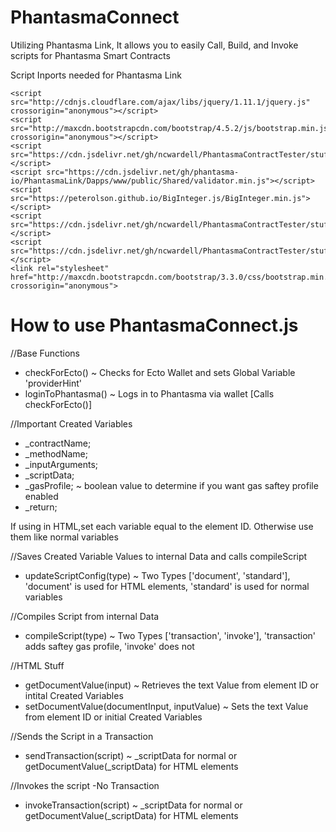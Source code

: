 # PhantasmaConnect
Utilizing Phantasma Link, It allows you to easily Call, Build, and Invoke scripts for Phantasma Smart Contracts

Script Inports needed for Phantasma Link

    <script src="http://cdnjs.cloudflare.com/ajax/libs/jquery/1.11.1/jquery.js" crossorigin="anonymous"></script>
    <script src="http://maxcdn.bootstrapcdn.com/bootstrap/4.5.2/js/bootstrap.min.js" crossorigin="anonymous"></script>
    <script src="https://cdn.jsdelivr.net/gh/ncwardell/PhantasmaContractTester/stuff/phantasma.js"></script>
    <script src="https://cdn.jsdelivr.net/gh/phantasma-io/PhantasmaLink/Dapps/www/public/Shared/validator.min.js"></script>
    <script src="https://peterolson.github.io/BigInteger.js/BigInteger.min.js"></script>
    <script src="https://cdn.jsdelivr.net/gh/ncwardell/PhantasmaContractTester/stuff/decoder.js"></script>
    <script src="https://cdn.jsdelivr.net/gh/ncwardell/PhantasmaContractTester/stuff/basics.js"></script>
    <link rel="stylesheet" href="http://maxcdn.bootstrapcdn.com/bootstrap/3.3.0/css/bootstrap.min.css" crossorigin="anonymous">


# How to use PhantasmaConnect.js

//Base Functions
- checkForEcto() ~ Checks for Ecto Wallet and sets Global Variable 'providerHint'
- loginToPhantasma() ~ Logs in to Phantasma via wallet [Calls checkForEcto()]

//Important
Created Variables
- _contractName;
- _methodName;
- _inputArguments;
- _scriptData;
- _gasProfile; ~ boolean value to determine if you want gas saftey profile enabled
- _return;

If using in HTML,set each variable equal to the element ID.
Otherwise use them like normal variables

//Saves Created Variable Values to internal Data and calls compileScript
- updateScriptConfig(type) ~ Two Types ['document', 'standard'], 'document' is used for HTML elements, 'standard' is used for normal variables

//Compiles Script from internal Data
- compileScript(type) ~ Two Types ['transaction', 'invoke'], 'transaction' adds saftey gas profile, 'invoke' does not

//HTML Stuff
- getDocumentValue(input) ~ Retrieves the text Value from element ID or intital Created Variables
- setDocumentValue(documentInput, inputValue) ~ Sets the text Value from element ID or initial Created Variables

//Sends the Script in a Transaction
- sendTransaction(script) ~ _scriptData for normal or getDocumentValue(_scriptData) for HTML elements

//Invokes the script -No Transaction
- invokeTransaction(script) ~ _scriptData for normal or getDocumentValue(_scriptData) for HTML elements



